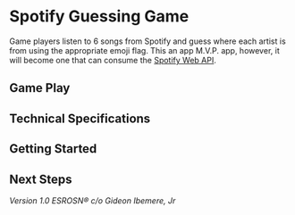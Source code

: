 # Spotify Guessing Game

Game players listen to 6 songs from Spotify and guess where each artist is from using the appropriate emoji flag. This an app M.V.P. app, however, it will become one that can consume the [Spotify Web API](https://developer.spotify.com/documentation/web-api/). 

## Game Play

## Technical Specifications 
## Getting Started
## Next Steps

_Version 1.0 ESROSN&reg; c/o Gideon Ibemere, Jr_
